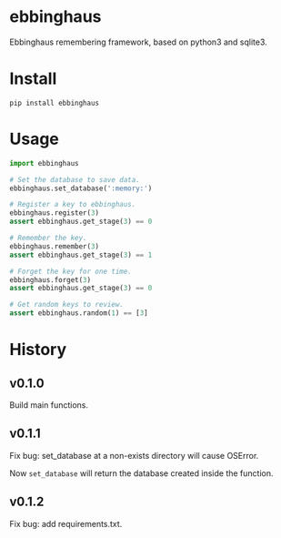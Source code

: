 # ebbinghaus
Ebbinghaus remembering framework, based on python3 and sqlite3.

# Install

```commandline
pip install ebbinghaus
```

# Usage

```python
import ebbinghaus

# Set the database to save data.
ebbinghaus.set_database(':memory:')

# Register a key to ebbinghaus.
ebbinghaus.register(3)
assert ebbinghaus.get_stage(3) == 0

# Remember the key.
ebbinghaus.remember(3)
assert ebbinghaus.get_stage(3) == 1

# Forget the key for one time.
ebbinghaus.forget(3)
assert ebbinghaus.get_stage(3) == 0

# Get random keys to review.
assert ebbinghaus.random(1) == [3]

```

# History

## v0.1.0

Build main functions.

## v0.1.1

Fix bug: set_database at a non-exists directory will cause OSError.

Now `set_database` will return the database created inside the function.

## v0.1.2

Fix bug: add requirements.txt.